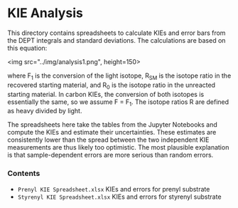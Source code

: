 # KIE Analysis

This directory contains spreadsheets to calculate KIEs and error bars from the DEPT integrals and standard deviations.  The calculations are based on this equation:

<img src="../img/analysis1.png", height=150>

where F<sub>1</sub> is the conversion of the light isotope, R<sub>SM</sub> is the isotope ratio in the recovered starting material, and R<sub>0</sub> is the isotope ratio in the unreacted starting material.  In carbon KIEs, the conversion of both isotopes is essentially the same, so we assume F = F<sub>1</sub>.  The isotope ratios R are defined as heavy divided by light.

The spreadsheets here take the tables from the Jupyter Notebooks and compute the KIEs and estimate their uncertainties.  These estimates are consistently lower than the spread between the two independent KIE measurements are thus likely too optimistic.  The most plausible explanation is that sample-dependent errors are more serious than random errors.

### Contents

- `Prenyl KIE Spreadsheet.xlsx` KIEs and errors for prenyl substrate
- `Styrenyl KIE Spreadsheet.xlsx` KIEs and errors for styrenyl substrate